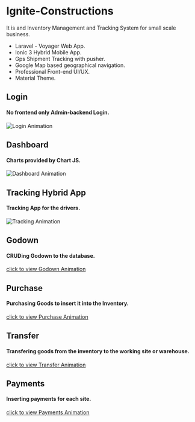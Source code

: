 # Ignite-Constructions

It is and Inventory Management and Tracking System for small scale business.

- Laravel - Voyager Web App.
- Ionic 3 Hybrid Mobile App.
- Gps Shipment Tracking with pusher.
- Google Map based geographical navigation.
- Professional Front-end UI/UX.
- Material Theme.

## Login 
#### No frontend only Admin-backend Login.

![Login Animation](https://github.com/SouravDas25/Ignite-Constructions/blob/master/gifs/login.gif)



## Dashboard 
#### Charts provided by Chart JS.

![Dashboard Animation](https://github.com/SouravDas25/Ignite-Constructions/blob/master/gifs/dashboard.gif)



## Tracking Hybrid App  
#### Tracking App for the drivers.
![Tracking Animation](https://github.com/SouravDas25/Ignite-Constructions/blob/master/gifs/Ionic-App.gif)



## Godown 
#### CRUDing Godown to the database.
[click to view Godown Animation](https://github.com/SouravDas25/Ignite-Constructions/blob/master/gifs/godown.gif)




## Purchase 
#### Purchasing Goods to insert it into the Inventory.
[click to view Purchase Animation](https://github.com/SouravDas25/Ignite-Constructions/blob/master/gifs/purchase.gif)



## Transfer 
#### Transfering goods from the inventory to the working site or warehouse.
[click to view Transfer Animation](https://github.com/SouravDas25/Ignite-Constructions/blob/master/gifs/Viewing-Site-Transfers.gif)



## Payments 
#### Inserting payments for each site.
[click to view Payments Animation](https://github.com/SouravDas25/Ignite-Constructions/blob/master/gifs/purchase.gif)



